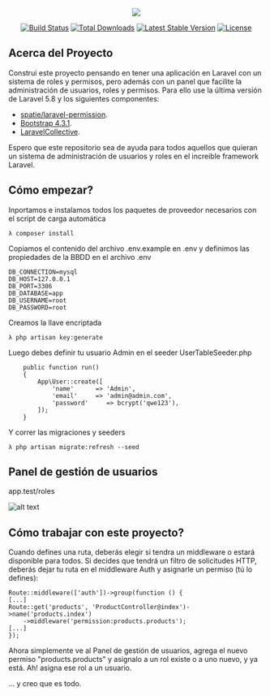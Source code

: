 <p align="center"><img src="https://laravel.com/assets/img/components/logo-laravel.svg"></p>

<p align="center">
<a href="https://travis-ci.org/laravel/framework"><img src="https://travis-ci.org/laravel/framework.svg" alt="Build Status"></a>
<a href="https://packagist.org/packages/laravel/framework"><img src="https://poser.pugx.org/laravel/framework/d/total.svg" alt="Total Downloads"></a>
<a href="https://packagist.org/packages/laravel/framework"><img src="https://poser.pugx.org/laravel/framework/v/stable.svg" alt="Latest Stable Version"></a>
<a href="https://packagist.org/packages/laravel/framework"><img src="https://poser.pugx.org/laravel/framework/license.svg" alt="License"></a>
</p>

## Acerca del Proyecto

Construi este proyecto pensando en tener una aplicación en Laravel con un sistema de roles y permisos, pero además con un panel que facilite la administración de usuarios, roles y permisos. Para ello use la última versión de Laravel 5.8 y los siguientes componentes:

- [spatie/laravel-permission](https://github.com/spatie/laravel-permission).
- [Bootstrap 4.3.1](https://github.com/twbs/bootstrap).
- [LaravelCollective](https://laravelcollective.com/).

Espero que este repositorio sea de ayuda para todos aquellos que quieran un sistema de administración de usuarios y roles en el increible framework Laravel.

## Cómo empezar?

Inportamos e instalamos todos los paquetes de proveedor necesarios con el script de carga automática


```
λ composer install
```
Copiamos el contenido del archivo .env.example en .env y definimos las propiedades de la BBDD en el archivo .env

```
DB_CONNECTION=mysql
DB_HOST=127.0.0.1
DB_PORT=3306
DB_DATABASE=app
DB_USERNAME=root
DB_PASSWORD=root
```
Creamos la llave encriptada

```
λ php artisan key:generate
```
Luego debes definir tu usuario Admin en el seeder UserTableSeeder.php

```
    public function run()
    {
        App\User::create([
            'name'      => 'Admin',
            'email'     => 'admin@admin.com',
            'password'     => bcrypt('qwe123'),
        ]);
    }
```
Y correr las migraciones y seeders
```
λ php artisan migrate:refresh --seed
```
## Panel de gestión de usuarios

app.test/roles

![alt text](https://i.imgur.com/4sqclUM.png)

## Cómo trabajar con este proyecto?

Cuando defines una ruta, deberás elegir si tendra un middleware o estará disponible para todos. Si decides que tendrá un filtro de solicitudes HTTP, deberás dejar tu ruta en el middleware Auth y asignarle un permiso (tú lo defines):

```
Route::middleware(['auth'])->group(function () {
[...]
Route::get('products', 'ProductController@index')->name('products.index')
	->middleware('permission:products.products');
[...]
});
```
Ahora simplemente ve al Panel de gestión de usuarios, agrega el nuevo permiso "products.products" y asignalo a un rol existe o a uno nuevo, y ya está. Ah! asigna ese rol a un usuario.

... y creo que es todo.
